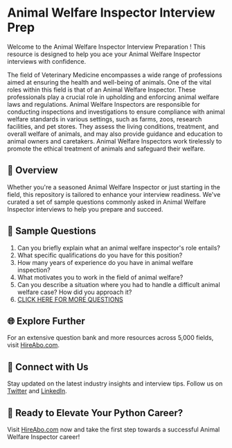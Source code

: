 # Animal Welfare Inspector Interview Prep

Welcome to the Animal Welfare Inspector Interview Preparation ! This resource is designed to help you ace your Animal Welfare Inspector interviews with confidence.

The field of Veterinary Medicine encompasses a wide range of professions aimed at ensuring the health and well-being of animals. One of the vital roles within this field is that of an Animal Welfare Inspector. These professionals play a crucial role in upholding and enforcing animal welfare laws and regulations. Animal Welfare Inspectors are responsible for conducting inspections and investigations to ensure compliance with animal welfare standards in various settings, such as farms, zoos, research facilities, and pet stores. They assess the living conditions, treatment, and overall welfare of animals, and may also provide guidance and education to animal owners and caretakers. Animal Welfare Inspectors work tirelessly to promote the ethical treatment of animals and safeguard their welfare.

## 🚀 Overview

Whether you're a seasoned Animal Welfare Inspector or just starting in the field, this repository is tailored to enhance your interview readiness. We've curated a set of sample questions commonly asked in Animal Welfare Inspector interviews to help you prepare and succeed.

## 📝 Sample Questions

1. Can you briefly explain what an animal welfare inspector's role entails?
2. What specific qualifications do you have for this position?
3. How many years of experience do you have in animal welfare inspection?
4. What motivates you to work in the field of animal welfare?
5. Can you describe a situation where you had to handle a difficult animal welfare case? How did you approach it?
6. [CLICK HERE FOR MORE QUESTIONS](https://hireabo.com/job/24_0_41/Animal%20Welfare%20Inspector)

## 🌐 Explore Further

For an extensive question bank and more resources across 5,000 fields, visit [HireAbo.com](https://www.hireabo.com).

## 📱 Connect with Us

Stay updated on the latest industry insights and interview tips. Follow us on [Twitter](https://twitter.com/hireabo) and [LinkedIn](https://www.linkedin.com/in/hire-abo-3609972a8/).

## 🚀 Ready to Elevate Your Python Career?

Visit [HireAbo.com](https://www.hireabo.com) now and take the first step towards a successful Animal Welfare Inspector career!